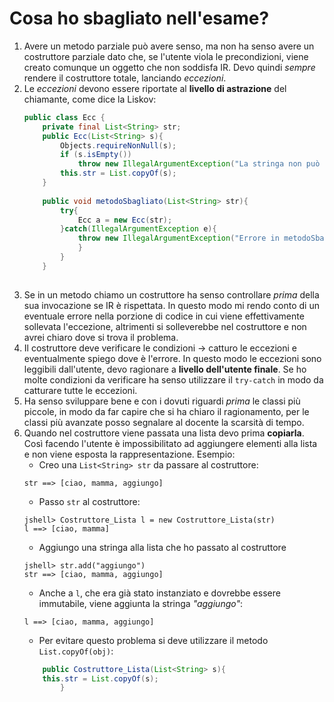 # Cosa ho sbagliato nell'esame?
1. Avere un metodo parziale può avere senso, ma non ha senso avere un costruttore parziale dato che, se l'utente viola le precondizioni, viene creato comunque un oggetto che non soddisfa IR. Devo quindi *sempre* rendere il costruttore totale, lanciando *eccezioni*.
2. Le *eccezioni* devono essere riportate al **livello di astrazione** del chiamante, come dice la Liskov:
    ```java
    public class Ecc {
        private final List<String> str;
        public Ecc(List<String> s){
            Objects.requireNonNull(s);
            if (s.isEmpty()) 
                throw new IllegalArgumentException("La stringa non può essere nulla");
            this.str = List.copyOf(s);
        }
        
        public void metodoSbagliato(List<String> str){
            try{
                Ecc a = new Ecc(str);
            }catch(IllegalArgumentException e){
                throw new IllegalArgumentException("Errore in metodoSbagliato (" + e.toString() + ")" );
                }
            }
        }
        
3. Se in un metodo chiamo un costruttore ha senso controllare *prima* della sua invocazione se IR è rispettata. In questo modo mi rendo conto di un eventuale errore nella porzione di codice in cui viene effettivamente sollevata l'eccezione, altrimenti si solleverebbe nel costruttore e non avrei chiaro dove si trova il problema.
4. Il costruttore deve verificare le condizioni -> catturo le eccezioni e eventualmente spiego dove è l'errore. In questo modo le eccezioni sono leggibili dall'utente, devo ragionare a **livello dell'utente finale**. Se ho molte condizioni da verificare ha senso utilizzare il `try-catch` in  modo da catturare tutte le eccezioni.
5. Ha senso sviluppare bene e con i dovuti riguardi *prima* le classi più piccole, in modo da far capire che si ha chiaro il ragionamento, per le classi più avanzate posso segnalare al docente la scarsità di tempo.
6. Quando nel costruttore viene passata una lista devo prima **copiarla**. Così facendo l'utente è impossibilitato ad aggiungere elementi alla lista e non viene esposta la rappresentazione. Esempio:
    - Creo una `List<String> str` da passare al costruttore:
    ```
    str ==> [ciao, mamma, aggiungo]
    ```
    - Passo `str` al costruttore:
    ```
    jshell> Costruttore_Lista l = new Costruttore_Lista(str)
    l ==> [ciao, mamma]
    ```
    - Aggiungo una stringa alla lista che ho passato al costruttore
    ```
    jshell> str.add("aggiungo")
    str ==> [ciao, mamma, aggiungo]
    ```
    - Anche a `l`, che era già stato instanziato e dovrebbe essere immutabile, viene aggiunta la stringa *"aggiungo"*:
    ```    
    l ==> [ciao, mamma, aggiungo]
    ```
    - Per evitare questo problema si deve utilizzare il metodo `List.copyOf(obj)`:
    ```java
        public Costruttore_Lista(List<String> s){
        this.str = List.copyOf(s);
            }
    ```
